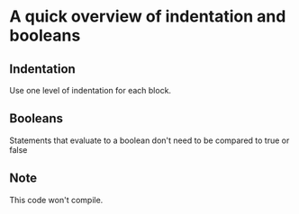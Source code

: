 # A quick overview of indentation and booleans

## Indentation
Use one level of indentation for each block. 

## Booleans
Statements that evaluate to a boolean don't need to be compared to true or false

## Note
This code won't compile.
